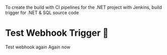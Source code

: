 To create the build with CI pipelines for the .NET project with Jenkins, build trigger for .NET & SQL source code

# Test Webhook Trigger 🚀
Test webhook again
Again now 